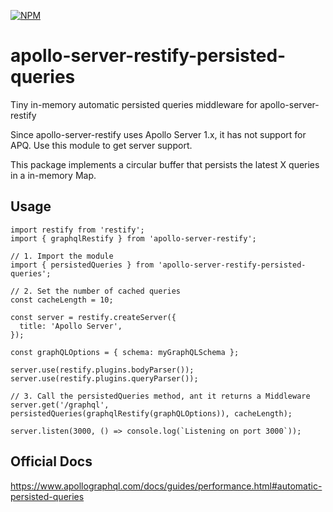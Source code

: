 [![NPM](https://nodei.co/npm/apollo-server-restify-persisted-queries.png?downloads)](https://nodei.co/npm/apollo-server-restify-persisted-queries)

# apollo-server-restify-persisted-queries
Tiny in-memory automatic persisted queries middleware for apollo-server-restify

Since apollo-server-restify uses Apollo Server 1.x, it has not support for APQ. 
Use this module to get server support.

This package implements a circular buffer that persists the latest X queries in a in-memory Map.

## Usage
```
import restify from 'restify';
import { graphqlRestify } from 'apollo-server-restify';

// 1. Import the module
import { persistedQueries } from 'apollo-server-restify-persisted-queries';

// 2. Set the number of cached queries
const cacheLength = 10;

const server = restify.createServer({
  title: 'Apollo Server',
});
 
const graphQLOptions = { schema: myGraphQLSchema };
 
server.use(restify.plugins.bodyParser());
server.use(restify.plugins.queryParser());

// 3. Call the persistedQueries method, ant it returns a Middleware
server.get('/graphql', persistedQueries(graphqlRestify(graphQLOptions)), cacheLength);
 
server.listen(3000, () => console.log(`Listening on port 3000`));
```

## Official Docs
https://www.apollographql.com/docs/guides/performance.html#automatic-persisted-queries
